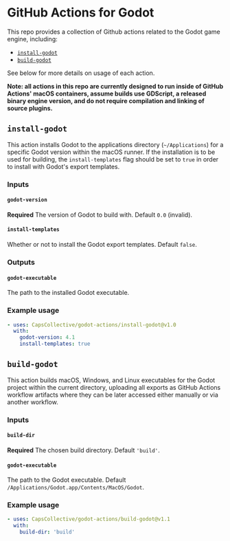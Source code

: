 # GitHub Actions for Godot

This repo provides a collection of Github actions related to the Godot game engine, including:
- [`install-godot`](#install-godot)
- [`build-godot`](#build-godot)

See below for more details on usage of each action.

**Note: all actions in this repo are currently designed to run inside of GitHub Actions' macOS containers, assume builds use GDScript, a released binary engine version, and do not require compilation and linking of source plugins.**

## `install-godot`

This action installs Godot to the applications directory (`~/Applications`) for a specific Godot version within the macOS runner. If the installation is to be used for building, the `install-templates` flag should be set to `true` in order to install with Godot's export templates.

### Inputs

#### `godot-version`

**Required** The version of Godot to build with. Default `0.0` (invalid).

#### `install-templates`

Whether or not to install the Godot export templates. Default `false`.

### Outputs

#### `godot-executable`

The path to the installed Godot executable.

### Example usage

```yaml
- uses: CapsCollective/godot-actions/install-godot@v1.0
  with:
    godot-version: 4.1
    install-templates: true
```

## `build-godot`

This action builds macOS, Windows, and Linux executables for the Godot project within the current directory, uploading all exports as GitHub Actions workflow artifacts where they can be later accessed either manually or via another workflow.

### Inputs

#### `build-dir`

**Required** The chosen build directory. Default `'build'`.

#### `godot-executable`

The path to the Godot executable. Default `/Applications/Godot.app/Contents/MacOS/Godot`.

### Example usage

```yaml
- uses: CapsCollective/godot-actions/build-godot@v1.1
  with:
    build-dir: 'build'
```